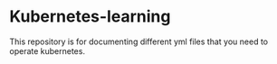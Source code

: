 # Kubernetes-learning
This repository is for documenting different  yml files that you need to operate kubernetes.
